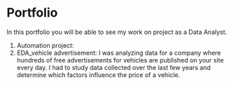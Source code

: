 # Portfolio

In this portfolio you will be able to see my work on project as a Data Analyst.

1. Automation project: 
2. EDA_vehicle advertisement:
    I was analyzing data for a company where hundreds of free advertisements for vehicles are published on your site every day.
    I had to study data collected over the last few     years and determine which factors influence the price of a vehicle.

